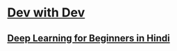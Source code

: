 # [Dev with Dev](https://www.youtube.com/channel/UCkKv8n_ViniI3BsIJgtG-lg)
## [Deep Learning for Beginners in Hindi](https://www.youtube.com/playlist?list=PLYU6yJbYtW5EfxiRsK1UIh-z9vFpW2eZN)
